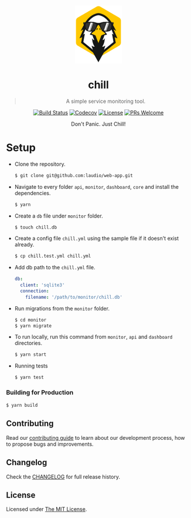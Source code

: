 <div align="center">
  <a href="https://github.com/leapfrogtechnology/chill">
    <img width="128px" src="chill.png"/> 
  </a>
  <br/>
  
# chill

> A simple service monitoring tool.

[![Build Status](https://img.shields.io/travis/leapfrogtechnology/chill.svg?style=flat-square)](https://travis-ci.org/leapfrogtechnology/chill)
[![Codecov](https://img.shields.io/codecov/c/github/leapfrogtechnology/chill.svg?style=flat-square)](https://codecov.io/github/leapfrogtechnology/chill?branch=master)
[![License](https://img.shields.io/github/license/leapfrogtechnology/chill.svg?style=flat-square)](LICENSE)
[![PRs Welcome](https://img.shields.io/badge/PRs-welcome-brightgreen.svg?style=flat-square)](CONTRIBUTING.md)

Don't Panic. Just Chill!

</div>

# Setup

* Clone the repository.

  ```bash
  $ git clone git@github.com:laudio/web-app.git
  ```

* Navigate to every folder `api`, `monitor`, `dashboard`, `core` and install the dependencies.

  ```bash
  $ yarn
  ```

* Create a `db` file under `monitor` folder.

  ```
  $ touch chill.db
  ```

* Create a config file `chill.yml` using the sample file if it doesn't exist already.

  ```bash
  $ cp chill.test.yml chill.yml
  ```

* Add db path to the `chill.yml` file.

  ```yml
  db:
    client: 'sqlite3'
    connection:
      filename: '/path/to/monitor/chill.db'
  ```

* Run migrations from the `monitor` folder.

  ```
  $ cd monitor
  $ yarn migrate
  ```

* To run locally, run this command from `monitor`, `api` and `dashboard` directories.

  ```bash
  $ yarn start
  ```

* Running tests

  ```bash
  $ yarn test
  ```

### Building for Production

```bash
$ yarn build
```

## Contributing

Read our [contributing guide](CONTRIBUTING.md) to learn about our development process, how to propose bugs and improvements.

## Changelog

Check the [CHANGELOG](CHANGELOG.md) for full release history.

## License

Licensed under [The MIT License](LICENSE).
